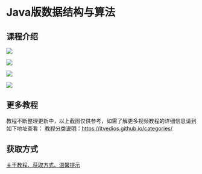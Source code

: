 # Java版数据结构与算法

## 课程介绍

![](http://oqn6ggw87.bkt.clouddn.com/Java版数据结构与算法.jpg)

<!--more-->

![](http://oqn6ggw87.bkt.clouddn.com/Java版数据结构与算法1.jpg)

![](http://oqn6ggw87.bkt.clouddn.com/Java版数据结构与算法2.jpg)

![](http://oqn6ggw87.bkt.clouddn.com/Java版数据结构与算法3.jpg)

## 更多教程

教程不断整理更新中，以上截图仅供参考，如需了解更多视频教程的详细信息请到如下地址查看：
[教程分类说明](https://itvedios.github.io/categories/)：<https://itvedios.github.io/categories/>

## 获取方式

[关于教程、获取方式、温馨提示](https://itvedios.github.io/about/)

